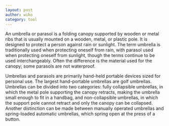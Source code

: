 ```yaml
---
layout: post
author: wiko
category: tool
---
```

An umbrella or parasol is a folding canopy supported by wooden or metal ribs that is usually mounted on a wooden, metal, or plastic pole. It is designed to protect a person against rain or sunlight. The term umbrella is traditionally used when protecting oneself from rain, with parasol used when protecting oneself from sunlight, though the terms continue to be used interchangeably. Often the difference is the material used for the canopy; some parasols are not waterproof. 

Umbrellas and parasols are primarily hand-held portable devices sized for personal use. The largest hand-portable umbrellas are golf umbrellas. Umbrellas can be divided into two categories: fully collapsible umbrellas, in which the metal pole supporting the canopy retracts, making the umbrella small enough to fit in a handbag, and non-collapsible umbrellas, in which the support pole cannot retract and only the canopy can be collapsed. Another distinction can be made between manually operated umbrellas and spring-loaded automatic umbrellas, which spring open at the press of a button.